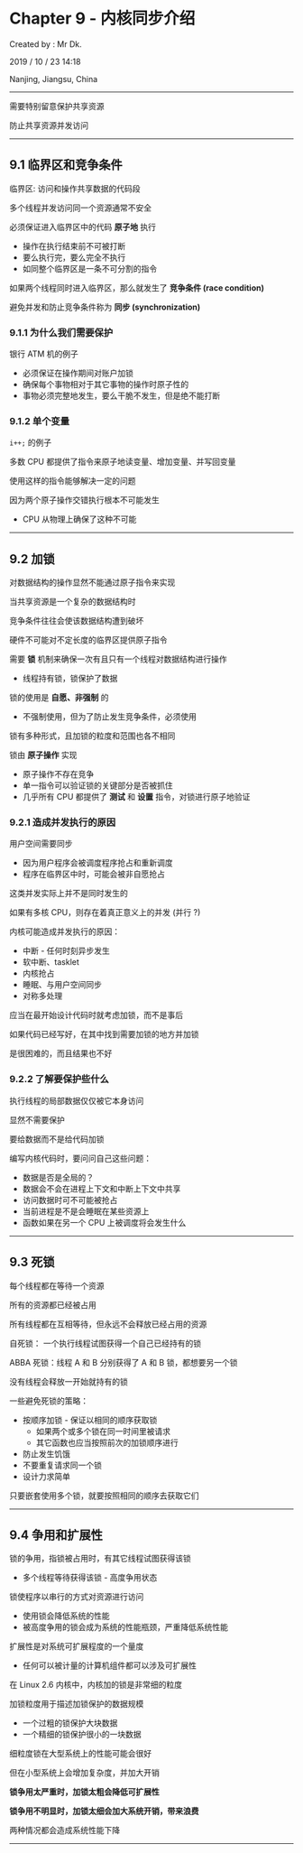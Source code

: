 # Chapter 9 - 内核同步介绍

Created by : Mr Dk.

2019 / 10 / 23 14:18

Nanjing, Jiangsu, China

---

需要特别留意保护共享资源

防止共享资源并发访问

---

## 9.1 临界区和竞争条件

临界区: 访问和操作共享数据的代码段

多个线程并发访问同一个资源通常不安全

必须保证进入临界区中的代码 __原子地__ 执行

* 操作在执行结束前不可被打断
* 要么执行完，要么完全不执行
* 如同整个临界区是一条不可分割的指令

如果两个线程同时进入临界区，那么就发生了 __竞争条件 (race condition)__

避免并发和防止竞争条件称为 __同步 (synchronization)__

### 9.1.1 为什么我们需要保护

银行 ATM 机的例子

* 必须保证在操作期间对账户加锁
* 确保每个事物相对于其它事物的操作时原子性的
* 事物必须完整地发生，要么干脆不发生，但是绝不能打断

### 9.1.2 单个变量

`i++;` 的例子

多数 CPU 都提供了指令来原子地读变量、增加变量、并写回变量

使用这样的指令能够解决一定的问题

因为两个原子操作交错执行根本不可能发生

* CPU 从物理上确保了这种不可能

---

## 9.2 加锁

对数据结构的操作显然不能通过原子指令来实现

当共享资源是一个复杂的数据结构时

竞争条件往往会使该数据结构遭到破坏

硬件不可能对不定长度的临界区提供原子指令

需要 __锁__ 机制来确保一次有且只有一个线程对数据结构进行操作

* 线程持有锁，锁保护了数据

锁的使用是 __自愿、非强制__ 的

* 不强制使用，但为了防止发生竞争条件，必须使用

锁有多种形式，且加锁的粒度和范围也各不相同

锁由 __原子操作__ 实现

* 原子操作不存在竞争
* 单一指令可以验证锁的关键部分是否被抓住
* 几乎所有 CPU 都提供了 __测试__ 和 __设置__ 指令，对锁进行原子地验证

### 9.2.1 造成并发执行的原因

用户空间需要同步

* 因为用户程序会被调度程序抢占和重新调度
* 程序在临界区中时，可能会被非自愿抢占

这类并发实际上并不是同时发生的

如果有多核 CPU，则存在着真正意义上的并发 (并行 ?)

内核可能造成并发执行的原因：

* 中断 - 任何时刻异步发生
* 软中断、tasklet
* 内核抢占
* 睡眠、与用户空间同步
* 对称多处理

应当在最开始设计代码时就考虑加锁，而不是事后

如果代码已经写好，在其中找到需要加锁的地方并加锁

是很困难的，而且结果也不好

### 9.2.2 了解要保护些什么

执行线程的局部数据仅仅被它本身访问

显然不需要保护

要给数据而不是给代码加锁

编写内核代码时，要问问自己这些问题：

* 数据是否是全局的？
* 数据会不会在进程上下文和中断上下文中共享
* 访问数据时可不可能被抢占
* 当前进程是不是会睡眠在某些资源上
* 函数如果在另一个 CPU 上被调度将会发生什么

---

## 9.3 死锁

每个线程都在等待一个资源

所有的资源都已经被占用

所有线程都在互相等待，但永远不会释放已经占用的资源

自死锁： 一个执行线程试图获得一个自己已经持有的锁

ABBA 死锁：线程 A 和 B 分别获得了 A 和 B 锁，都想要另一个锁

没有线程会释放一开始就持有的锁

一些避免死锁的策略：

* 按顺序加锁 - 保证以相同的顺序获取锁
  * 如果两个或多个锁在同一时间里被请求
  * 其它函数也应当按照前次的加锁顺序进行
* 防止发生饥饿
* 不要重复请求同一个锁
* 设计力求简单

只要嵌套使用多个锁，就要按照相同的顺序去获取它们

---

## 9.4 争用和扩展性

锁的争用，指锁被占用时，有其它线程试图获得该锁

* 多个线程等待获得该锁 - 高度争用状态

锁使程序以串行的方式对资源进行访问

* 使用锁会降低系统的性能
* 被高度争用的锁会成为系统的性能瓶颈，严重降低系统性能

扩展性是对系统可扩展程度的一个量度

* 任何可以被计量的计算机组件都可以涉及可扩展性

在 Linux 2.6 内核中，内核加的锁是非常细的粒度

加锁粒度用于描述加锁保护的数据规模

* 一个过粗的锁保护大块数据
* 一个精细的锁保护很小的一块数据

细粒度锁在大型系统上的性能可能会很好

但在小型系统上会增加复杂度，并加大开销

__锁争用太严重时，加锁太粗会降低可扩展性__

__锁争用不明显时，加锁太细会加大系统开销，带来浪费__

两种情况都会造成系统性能下降

---

